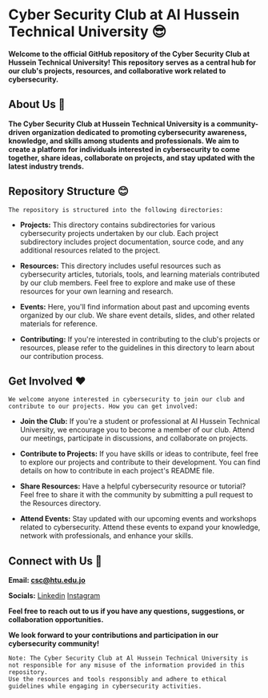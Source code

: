 # Cyber Security Club at Al Hussein Technical University 😎

**Welcome to the official GitHub repository of the Cyber Security Club at Hussein Technical University! 
This repository serves as a central hub for our club's projects, resources, and collaborative work related to cybersecurity.**

## About Us 🙂

**The Cyber Security Club at Hussein Technical University is a community-driven organization dedicated to promoting cybersecurity awareness, knowledge, and skills among students and professionals. 
We aim to create a platform for individuals interested in cybersecurity to come together, share ideas, collaborate on projects, and stay updated with the latest industry trends.**

## Repository Structure 😊

```
The repository is structured into the following directories:
```

- **Projects:** This directory contains subdirectories for various cybersecurity projects undertaken by our club. Each project subdirectory includes project documentation, source code, and any additional resources related to the project.

- **Resources:** This directory includes useful resources such as cybersecurity articles, tutorials, tools, and learning materials contributed by our club members. Feel free to explore and make use of these resources for your own learning and research.

- **Events:** Here, you'll find information about past and upcoming events organized by our club. We share event details, slides, and other related materials for reference.

- **Contributing:** If you're interested in contributing to the club's projects or resources, please refer to the guidelines in this directory to learn about our contribution process.

## Get Involved ❤️

```
We welcome anyone interested in cybersecurity to join our club and contribute to our projects. How you can get involved:
```

- **Join the Club:** If you're a student or professional at Al Hussein Technical University, we encourage you to become a member of our club. Attend our meetings, participate in discussions, and collaborate on projects.

- **Contribute to Projects:** If you have skills or ideas to contribute, feel free to explore our projects and contribute to their development. You can find details on how to contribute in each project's README file.

- **Share Resources:** Have a helpful cybersecurity resource or tutorial? Feel free to share it with the community by submitting a pull request to the Resources directory.

- **Attend Events:** Stay updated with our upcoming events and workshops related to cybersecurity. Attend these events to expand your knowledge, network with professionals, and enhance your skills.

## Connect with Us 🤳

**Email: csc@htu.edu.jo**

**Socials:**
[Linkedin](https://www.linkedin.com/company/csc-htu/)
[Instagram](https://www.instagram.com/csc_htu/)

**Feel free to reach out to us if you have any questions, suggestions, or collaboration opportunities.**

**We look forward to your contributions and participation in our cybersecurity community!**

```
Note: The Cyber Security Club at Al Hussein Technical University is not responsible for any misuse of the information provided in this repository.
Use the resources and tools responsibly and adhere to ethical guidelines while engaging in cybersecurity activities.
```
